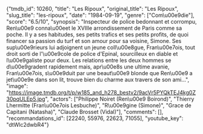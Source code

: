 {"tmdb_id": 10260, "title": "Les Ripoux", "original_title": "Les Ripoux", "slug_title": "les-ripoux", "date": "1984-09-19", "genre": ["Com\u00e9die"], "score": "6.5/10", "synopsis": "Inspecteur de police bedonnant et corrompu, Ren\u00e9 conna\u00eet le XVIIIe arrondissement de Paris comme sa poche. Il y a ses habitudes, ses petits trafics et ses petits profits, de quoi financer sa passion du turf et son amour pour sa voisine, Simone. Ses sup\u00e9rieurs lui adjoignent un jeune coll\u00e8gue, Fran\u00e7ois, tout droit sorti de l'\u00e9cole de police d'Epinal, sourcilleux en diable et l\u00e9galiste pour deux. Les relations entre les deux hommes se d\u00e9gradent rapidement mais, apr\u00e8s une ultime avanie, Fran\u00e7ois, s\u00e9duit par une beaut\u00e9 blonde que Ren\u00e9 a jet\u00e9e dans son lit, trouve bien du charme aux travers de son ami...", "image": "https://image.tmdb.org/t/p/w185_and_h278_bestv2/9acVr5PYQkTEJ4kg0Z30pqULEp5.jpg", "actors": ["Philippe Noiret (Ren\u00e9 Boirond)", "Thierry Lhermitte (Fran\u00e7ois Lesbuche)", "R\u00e9gine (Simone)", "Grace de Capitani (Natasha)", "Claude Brosset (Vidal)"], "comments": [], "recommandations_id": [22240, 55976, 22623, 71055], "youtube_key": "dtWlc2dwbR4"}
